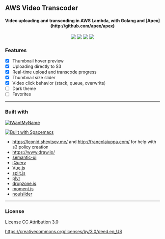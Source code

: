 ## AWS Video Transcoder

<h4 align="center">Video uploading and transcoding in AWS Lambda, with Golang and [Apex](http://github.com/apex/apex)</h1>

<p align="center">
<img src="http://s.rsa.pub/uitmg9ds1pryawa.jpg">
<img src="http://s.rsa.pub/o1ef6dltuq0awit.png">
<img src="http://s.rsa.pub/yxs7ywbda9tzj3e.png">
<img src="http://s.rsa.pub/3o2htlqqmerxiqt.png">
</p>


### Features

- [X] Thumbnail hover preview
- [X] Uploading directly to S3
- [X] Real-time upload and transcode progress
- [X] Thumbnail size slider
- [X] Video click behavior (stack, queue, overwrite)
- [ ] Dark theme
- [ ] Favorites

---
### Built with


[![IWantMyName](http://s.rsa.pub/iwmn-square-small.png)](https://iwantmyname.com/)

[![Built with Spacemacs](https://cdn.rawgit.com/syl20bnr/spacemacs/442d025779da2f62fc86c2082703697714db6514/assets/spacemacs-badge.svg)](http://github.com/syl20bnr/spacemacs)


- https://leonid.shevtsov.me/ and http://francolaiuppa.com/ for help with s3 policy creation
- https://www.draw.io/
- [semantic-ui](http://semantic-ui.com/)
- [jQuery](http://jquery.com)
- [Vue.js](http://vuejs.org)
- [split.js](http://nathancahill.github.io/Split.js/)
- [plyr](http://plyr.io)
- [dropzone.js](http://www.dropzonejs.com)
- [moment.js](http://momentjs.com)
- [nouislider](http://refreshless.com/nouislider/)


---
### License

License CC Attribution 3.0

https://creativecommons.org/licenses/by/3.0/deed.en_US
